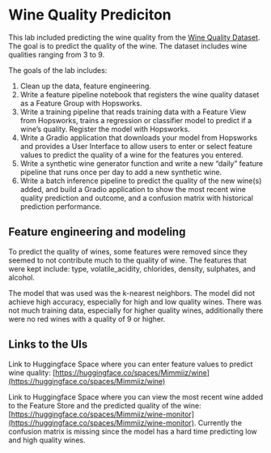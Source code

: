 # Wine Quality Prediciton
This lab included predicting the wine quality from the [Wine Quality Dataset](https://archive.ics.uci.edu/dataset/186/wine+quality). The goal is to predict the quality of the wine. The dataset includes wine qualities ranging from 3 to 9.

The goals of the lab includes:
1. Clean up the data, feature engineering.
2. Write a feature pipeline notebook that registers the wine quality dataset as a Feature
Group with Hopsworks.
3. Write a training pipeline that reads training data with a Feature View from Hopsworks,
trains a regression or classifier model to predict if a wine’s quality. Register the model
with Hopsworks.
4. Write a Gradio application that downloads your model from Hopsworks and provides a User Interface to allow users to enter or select feature values to predict the quality of a wine for the features you entered.
5. Write a synthetic wine generator function and write a new “daily” feature pipeline that runs once per day to add a new synthetic wine.
6. Write a batch inference pipeline to predict the quality of the new wine(s) added, and build a Gradio application to show the most recent wine quality prediction and outcome, and a confusion matrix with historical prediction performance. 

## Feature engineering and modeling
To predict the quality of wines, some features were removed since they seemed to not contribute much to the quality of wine. The features that were kept include: type, volatile_acidity, chlorides, density, sulphates, and alcohol. 

The model that was used was the k-nearest neighbors. The model did not achieve high accuracy, especially for high and low quality wines. There was not much training data, especially for higher quality wines, additionally there were no red wines with a quality of 9 or higher. 

## Links to the UIs
Link to Huggingface Space where you can enter feature values to predict wine quality:
[https://huggingface.co/spaces/Mimmiiz/wine](https://huggingface.co/spaces/Mimmiiz/wine)

Link to Huggingface Space where you can view the most recent wine added to the Feature Store and the predicted quality of the wine:
[https://huggingface.co/spaces/Mimmiiz/wine-monitor](https://huggingface.co/spaces/Mimmiiz/wine-monitor). Currently the confusion matrix is missing since the model has a hard time predicting low and high quality wines. 